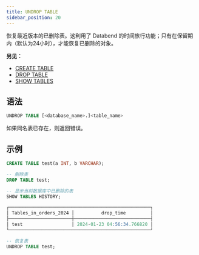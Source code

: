 ```yaml
---
title: UNDROP TABLE
sidebar_position: 20
---
```


恢复最近版本的已删除表。这利用了 Databend 的时间旅行功能；只有在保留期内（默认为24小时），才能恢复已删除的对象。

**另见：**
- [CREATE TABLE](./10-ddl-create-table.md)
- [DROP TABLE](./20-ddl-drop-table.md)
- [SHOW TABLES](show-tables.md)

## 语法

```sql
UNDROP TABLE [<database_name>.]<table_name>
```

如果同名表已存在，则返回错误。

## 示例

```sql
CREATE TABLE test(a INT, b VARCHAR);

-- 删除表
DROP TABLE test;

-- 显示当前数据库中已删除的表
SHOW TABLES HISTORY;

┌────────────────────────────────────────────────────┐
│ Tables_in_orders_2024 │          drop_time         │
├───────────────────────┼────────────────────────────┤
│ test                  │ 2024-01-23 04:56:34.766820 │
└────────────────────────────────────────────────────┘

-- 恢复表
UNDROP TABLE test;
```